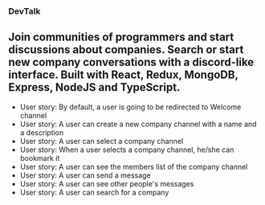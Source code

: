 ### DevTalk

## Join communities of programmers and start discussions about companies. Search or start new company conversations with a discord-like interface. Built with React, Redux, MongoDB, Express, NodeJS and TypeScript.

- User story: By default, a user is going to be redirected to Welcome channel
- User story: A user can create a new company channel with a name and a description
- User story: A user can select a company channel
- User story: When a user selects a company channel, he/she can bookmark it
- User story: A user can see the members list of the company channel
- User story: A user can send a message
- User story: A user can see other people's messages
- User story: A user can search for a company
